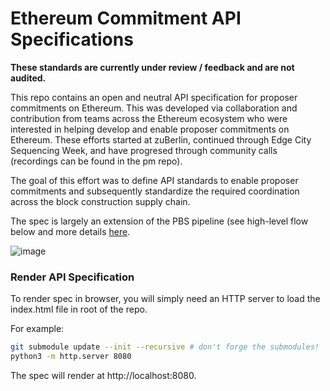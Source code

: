 # Ethereum Commitment API Specifications

**These standards are currently under review / feedback and are not audited.**

This repo contains an open and neutral API specification for proposer commitments on Ethereum. This was developed via collaboration and contribution from teams across the Ethereum ecosystem who were interested in helping develop and enable proposer commitments on Ethereum. These efforts started at zuBerlin, continued through Edge City Sequencing Week, and have progresed through community calls (recordings can be found in the pm repo). 

The goal of this effort was to define API standards to enable proposer commitments and subsequently standardize the required coordination across the block construction supply chain.

The spec is largely an extension of the PBS pipeline (see high-level flow below and more details [here](https://github.com/ethereum-commitments/commitment-specs/blob/main/specs/preconf-api.md). 

![image](https://github.com/user-attachments/assets/0b402fa0-bade-429f-b8cd-fcbd06adc572)

### Render API Specification
To render spec in browser, you will simply need an HTTP server to load the index.html file in root of the repo.

For example:

```bash
git submodule update --init --recursive # don't forge the submodules!
python3 -m http.server 8080
```

The spec will render at http://localhost:8080.
